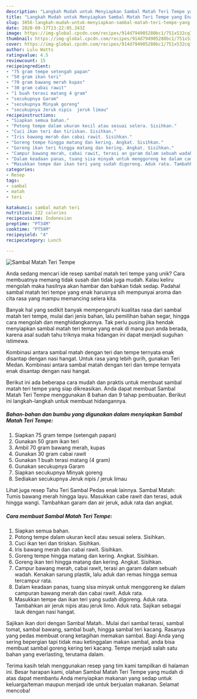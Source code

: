 ```yaml
---
description: "Langkah Mudah untuk Menyiapkan Sambal Matah Teri Tempe yang Enak Banget"
title: "Langkah Mudah untuk Menyiapkan Sambal Matah Teri Tempe yang Enak Banget"
slug: 3056-langkah-mudah-untuk-menyiapkan-sambal-matah-teri-tempe-yang-enak-banget
date: 2020-09-17T23:22:05.343Z
image: https://img-global.cpcdn.com/recipes/914d794905280bc1/751x532cq70/sambal-matah-teri-tempe-foto-resep-utama.jpg
thumbnail: https://img-global.cpcdn.com/recipes/914d794905280bc1/751x532cq70/sambal-matah-teri-tempe-foto-resep-utama.jpg
cover: https://img-global.cpcdn.com/recipes/914d794905280bc1/751x532cq70/sambal-matah-teri-tempe-foto-resep-utama.jpg
author: Lulu Watts
ratingvalue: 4.5
reviewcount: 15
recipeingredient:
- "75 gram tempe setengah papan"
- "50 gram ikan teri"
- "70 gram bawang merah kupas"
- "30 gram cabai rawit"
- "1 buah terasi matang 4 gram"
- "secukupnya Garam"
- "secukupnya Minyak goreng"
- "secukupnya Jeruk nipis  jeruk limau"
recipeinstructions:
- "Siapkan semua bahan."
- "Potong tempe dalam ukuran kecil atau sesuai selera. Sisihkan."
- "Cuci ikan teri dan tiriskan. Sisihkan."
- "Iris bawang merah dan cabai rawit. Sisihkan."
- "Goreng tempe hingga matang dan kering. Angkat. Sisihkan."
- "Goreng ikan teri hingga matang dan kering. Angkat. Sisihkan."
- "Campur bawang merah, cabai rawit, terasi an garam dalam sebuah wadah. Kenakan sarung plastik, lalu aduk dan remas hingga semua tercampur rata."
- "Dalam keadaan panas, tuang sisa minyak untuk menggoreng ke dalam campuran bawang merah dan cabai rawit. Aduk rata."
- "Masukkan tempe dan ikan teri yang sudah digoreng. Aduk rata. Tambahkan air jeruk nipis atau jeruk limo. Aduk rata. Sajikan sebagai lauk dengan nasi hangat."
categories:
- Resep
tags:
- sambal
- matah
- teri

katakunci: sambal matah teri 
nutrition: 222 calories
recipecuisine: Indonesian
preptime: "PT34M"
cooktime: "PT58M"
recipeyield: "4"
recipecategory: Lunch

---
```



![Sambal Matah Teri Tempe](https://img-global.cpcdn.com/recipes/914d794905280bc1/751x532cq70/sambal-matah-teri-tempe-foto-resep-utama.jpg)

Anda sedang mencari ide resep sambal matah teri tempe yang unik? Cara membuatnya memang tidak susah dan tidak juga mudah. Kalau keliru mengolah maka hasilnya akan hambar dan bahkan tidak sedap. Padahal sambal matah teri tempe yang enak harusnya sih mempunyai aroma dan cita rasa yang mampu memancing selera kita.

Banyak hal yang sedikit banyak mempengaruhi kualitas rasa dari sambal matah teri tempe, mulai dari jenis bahan, lalu pemilihan bahan segar, hingga cara mengolah dan menghidangkannya. Tak perlu pusing jika hendak menyiapkan sambal matah teri tempe yang enak di mana pun anda berada, karena asal sudah tahu triknya maka hidangan ini dapat menjadi suguhan istimewa.

Kombinasi antara sambal matah dengan teri dan tempe ternyata enak disantap dengan nasi hangat. Untuk rasa yang lebih gurih, gunakan Teri Medan. Kombinasi antara sambal matah dengan teri dan tempe ternyata enak disantap dengan nasi hangat.


Berikut ini ada beberapa cara mudah dan praktis untuk membuat sambal matah teri tempe yang siap dikreasikan. Anda dapat membuat Sambal Matah Teri Tempe menggunakan 8 bahan dan 9 tahap pembuatan. Berikut ini langkah-langkah untuk membuat hidangannya.

<!--inarticleads1-->

##### Bahan-bahan dan bumbu yang digunakan dalam menyiapkan Sambal Matah Teri Tempe:

1. Siapkan 75 gram tempe (setengah papan)
1. Gunakan 50 gram ikan teri
1. Ambil 70 gram bawang merah, kupas
1. Gunakan 30 gram cabai rawit
1. Gunakan 1 buah terasi matang (4 gram)
1. Gunakan secukupnya Garam
1. Siapkan secukupnya Minyak goreng
1. Sediakan secukupnya Jeruk nipis / jeruk limau


Lihat juga resep Tahu Teri Sambal Pedas enak lainnya. Sambal Matah: Tumis bawang merah hingga layu. Masukkan cabe rawit dan terasi, aduk hingga wangi. Tambahkan garam dan air jeruk, aduk rata dan angkat. 

<!--inarticleads2-->

##### Cara membuat Sambal Matah Teri Tempe:

1. Siapkan semua bahan.
1. Potong tempe dalam ukuran kecil atau sesuai selera. Sisihkan.
1. Cuci ikan teri dan tiriskan. Sisihkan.
1. Iris bawang merah dan cabai rawit. Sisihkan.
1. Goreng tempe hingga matang dan kering. Angkat. Sisihkan.
1. Goreng ikan teri hingga matang dan kering. Angkat. Sisihkan.
1. Campur bawang merah, cabai rawit, terasi an garam dalam sebuah wadah. Kenakan sarung plastik, lalu aduk dan remas hingga semua tercampur rata.
1. Dalam keadaan panas, tuang sisa minyak untuk menggoreng ke dalam campuran bawang merah dan cabai rawit. Aduk rata.
1. Masukkan tempe dan ikan teri yang sudah digoreng. Aduk rata. Tambahkan air jeruk nipis atau jeruk limo. Aduk rata. Sajikan sebagai lauk dengan nasi hangat.


Sajikan ikan dori dengan Sambal Matah.. Mulai dari sambal terasi, sambal tomat, sambal bawang, sambal buah, hingga sambal teri kacang. Rasanya yang pedas membuat orang ketagihan memakan sambal. Bagi Anda yang sering bepergian tapi tidak mau ketinggalan makan sambal, anda bisa membuat sambal goreng kering teri kacang. Tempe menjadi salah satu bahan yang everlasting, terutama dalam. 

Terima kasih telah menggunakan resep yang tim kami tampilkan di halaman ini. Besar harapan kami, olahan Sambal Matah Teri Tempe yang mudah di atas dapat membantu Anda menyiapkan makanan yang sedap untuk keluarga/teman maupun menjadi ide untuk berjualan makanan. Selamat mencoba!
